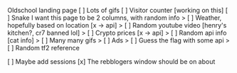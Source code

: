 Oldschool landing page
[ ] Lots of gifs
[ ] Visitor counter [working on this]
[ ] Snake
I want this page to be 2 columns, with random info
	> [ ] Weather, hopefully based on location [x -> api]
	> [ ] Random youtube video [henry's kitchen?, cr7 banned lol]
	> [ ] Crypto prices [x -> api]
	> [ ] Random api info [cat info]
	> [ ] Many many gifs 
	> [ ] Ads
	> [ ] Guess the flag with some api
	> [ ] Random tf2 reference

[ ] Maybe add sessions
[x] The rebblogers window should be on about

